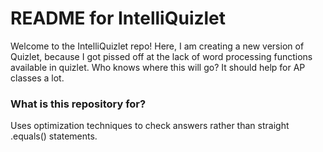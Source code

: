 # README for IntelliQuizlet #

Welcome to the IntelliQuizlet repo!  Here, I am creating a new version of Quizlet, because I got pissed off at the lack of word processing functions available in quizlet.  Who knows where this will go?  It should help for AP classes a lot.  

### What is this repository for? ###

Uses optimization techniques to check answers rather than straight .equals() statements.  